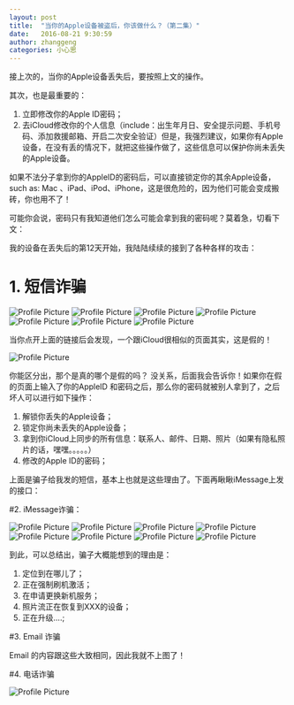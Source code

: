 ```yaml
---
layout: post
title:  "当你的Apple设备被盗后，你该做什么？（第二集）"
date:   2016-08-21 9:30:59
author: zhanggeng
categories: 小心思
---
```


接上次的，当你的Apple设备丢失后，要按照上文的操作。

其次，也是最重要的：

1. 立即修改你的Apple ID密码；
2. 去iCloud修改你的个人信息（include：出生年月日、安全提示问题、手机号码、添加救援邮箱、开启二次安全验证）但是，我强烈建议，如果你有Apple设备，在没有丢的情况下，就把这些操作做了，这些信息可以保护你尚未丢失的Apple设备。

如果不法分子拿到你的AppleID的密码后，可以直接锁定你的其余Apple设备，such as: Mac 、iPad、iPod、iPhone，这是很危险的，因为他们可能会变成搬砖，你也用不了！

可能你会说，密码只有我知道他们怎么可能会拿到我的密码呢？莫着急，切看下文：


我的设备在丢失后的第12天开始，我陆陆续续的接到了各种各样的攻击：

# 1. 短信诈骗

<img src="{{ site.baseurl }}/assets/losg/lose_msg_1.jpg" title="Profile Picture" class="profile">

<img src="{{ site.baseurl }}/assets/losg/lose_msg_2.jpg" title="Profile Picture" class="profile">

<img src="{{ site.baseurl }}/assets/losg/lose_msg_3.jpg" title="Profile Picture" class="profile">

<img src="{{ site.baseurl }}/assets/losg/lose_msg_4.jpg" title="Profile Picture" class="profile">

<img src="{{ site.baseurl }}/assets/losg/lose_msg_5.jpg" title="Profile Picture" class="profile">

<img src="{{ site.baseurl }}/assets/losg/lose_msg_6.jpg" title="Profile Picture" class="profile">

<img src="{{ site.baseurl }}/assets/losg/lose_msg_7.jpg" title="Profile Picture" class="profile">

当你点开上面的链接后会发现，一个跟iCloud很相似的页面其实，这是假的！

<img src="{{ site.baseurl }}/assets/losg/lose_msg_8.jpg" title="Profile Picture" class="profile">

你能区分出，那个是真的哪个是假的吗？ 没关系，后面我会告诉你！如果你在假的页面上输入了你的AppleID 和密码之后，那么你的密码就被别人拿到了，之后坏人可以进行如下操作：

1. 解锁你丢失的Apple设备；
2. 锁定你尚未丢失的Apple设备；
3. 拿到你iCloud上同步的所有信息：联系人、邮件、日期、照片（如果有隐私照片的话，嘿嘿。。。。。）
4. 修改的Apple ID的密码；


上面是骗子给我发的短信，基本上也就是这些理由了。下面再瞅瞅iMessage上发的接口：

#2. iMessage诈骗：


<img src="{{ site.baseurl }}/assets/losg/lost_imsg_1.jpg" title="Profile Picture" class="profile">

<img src="{{ site.baseurl }}/assets/losg/lost_imsg_2.jpg" title="Profile Picture" class="profile">

<img src="{{ site.baseurl }}/assets/losg/lost_imsg_3.jpg" title="Profile Picture" class="profile">

<img src="{{ site.baseurl }}/assets/losg/lost_imsg_4.jpg" title="Profile Picture" class="profile">

<img src="{{ site.baseurl }}/assets/losg/lost_imsg_5.jpg" title="Profile Picture" class="profile">

<img src="{{ site.baseurl }}/assets/losg/lost_imsg_6.jpg" title="Profile Picture" class="profile">

<img src="{{ site.baseurl }}/assets/losg/lost_imsg_7.jpg" title="Profile Picture" class="profile">

<img src="{{ site.baseurl }}/assets/losg/lost_imsg_8.jpg" title="Profile Picture" class="profile">

到此，可以总结出，骗子大概能想到的理由是：

1. 定位到在哪儿了；
2. 正在强制刷机激活；
3. 在申请更换新机服务；
4. 照片流正在恢复到XXX的设备；
5. 正在升级....;

#3. Email 诈骗

Email 的内容跟这些大致相同，因此我就不上图了！

#4. 电话诈骗

<img src="{{ site.baseurl }}/assets/losg/lose_dialog.jpg" title="Profile Picture" class="profile">







